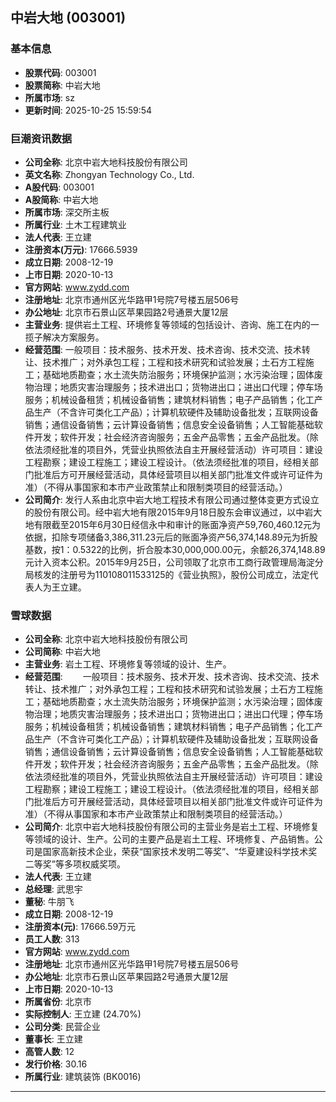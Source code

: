 ## 中岩大地 (003001)

### 基本信息

- **股票代码**: 003001
- **股票简称**: 中岩大地
- **所属市场**: sz
- **更新时间**: 2025-10-25 15:59:54

### 巨潮资讯数据

- **公司全称**: 北京中岩大地科技股份有限公司
- **英文名称**: Zhongyan Technology Co., Ltd.
- **A股代码**: 003001
- **A股简称**: 中岩大地
- **所属市场**: 深交所主板
- **所属行业**: 土木工程建筑业
- **法人代表**: 王立建
- **注册资本(万元)**: 17666.5939
- **成立日期**: 2008-12-19
- **上市日期**: 2020-10-13
- **官方网站**: www.zydd.com
- **注册地址**: 北京市通州区光华路甲1号院7号楼五层506号
- **办公地址**: 北京市石景山区苹果园路2号通景大厦12层
- **主营业务**: 提供岩土工程、环境修复等领域的包括设计、咨询、施工在内的一揽子解决方案服务。
- **经营范围**: 一般项目：技术服务、技术开发、技术咨询、技术交流、技术转让、技术推广；对外承包工程；工程和技术研究和试验发展；土石方工程施工；基础地质勘查；水土流失防治服务；环境保护监测；水污染治理；固体废物治理；地质灾害治理服务；技术进出口；货物进出口；进出口代理；停车场服务；机械设备租赁；机械设备销售；建筑材料销售；电子产品销售；化工产品生产（不含许可类化工产品）；计算机软硬件及辅助设备批发；互联网设备销售；通信设备销售；云计算设备销售；信息安全设备销售；人工智能基础软件开发；软件开发；社会经济咨询服务；五金产品零售；五金产品批发。（除依法须经批准的项目外，凭营业执照依法自主开展经营活动）许可项目：建设工程勘察；建设工程施工；建设工程设计。（依法须经批准的项目，经相关部门批准后方可开展经营活动，具体经营项目以相关部门批准文件或许可证件为准）（不得从事国家和本市产业政策禁止和限制类项目的经营活动。）
- **公司简介**: 发行人系由北京中岩大地工程技术有限公司通过整体变更方式设立的股份有限公司。经中岩大地有限2015年9月18日股东会审议通过，以中岩大地有限截至2015年6月30日经信永中和审计的账面净资产59,760,460.12元为依据，扣除专项储备3,386,311.23元后的账面净资产56,374,148.89元为折股基数，按1：0.5322的比例，折合股本30,000,000.00元，余额26,374,148.89元计入资本公积。2015年9月25日，公司领取了北京市工商行政管理局海淀分局核发的注册号为110108011533125的《营业执照》，股份公司成立，法定代表人为王立建。

### 雪球数据

- **公司全称**: 北京中岩大地科技股份有限公司
- **公司简称**: 中岩大地
- **主营业务**: 岩土工程、环境修复等领域的设计、生产。
- **经营范围**: 　　一般项目：技术服务、技术开发、技术咨询、技术交流、技术转让、技术推广；对外承包工程；工程和技术研究和试验发展；土石方工程施工；基础地质勘查；水土流失防治服务；环境保护监测；水污染治理；固体废物治理；地质灾害治理服务；技术进出口；货物进出口；进出口代理；停车场服务；机械设备租赁；机械设备销售；建筑材料销售；电子产品销售；化工产品生产（不含许可类化工产品）；计算机软硬件及辅助设备批发；互联网设备销售；通信设备销售；云计算设备销售；信息安全设备销售；人工智能基础软件开发；软件开发；社会经济咨询服务；五金产品零售；五金产品批发。（除依法须经批准的项目外，凭营业执照依法自主开展经营活动）许可项目：建设工程勘察；建设工程施工；建设工程设计。（依法须经批准的项目，经相关部门批准后方可开展经营活动，具体经营项目以相关部门批准文件或许可证件为准）（不得从事国家和本市产业政策禁止和限制类项目的经营活动。）
- **公司简介**: 北京中岩大地科技股份有限公司的主营业务是岩土工程、环境修复等领域的设计、生产。公司的主要产品是岩土工程、环境修复、产品销售。公司是国家高新技术企业，荣获“国家技术发明二等奖”、“华夏建设科学技术奖二等奖”等多项权威奖项。
- **法人代表**: 王立建
- **总经理**: 武思宇
- **董秘**: 牛朋飞
- **成立日期**: 2008-12-19
- **注册资本(元)**: 17666.59万元
- **员工人数**: 313
- **官方网站**: www.zydd.com
- **注册地址**: 北京市通州区光华路甲1号院7号楼五层506号
- **办公地址**: 北京市石景山区苹果园路2号通景大厦12层
- **上市日期**: 2020-10-13
- **所属省份**: 北京市
- **实际控制人**: 王立建 (24.70%)
- **公司分类**: 民营企业
- **董事长**: 王立建
- **高管人数**: 12
- **发行价格**: 30.16
- **所属行业**: 建筑装饰 (BK0016)

---